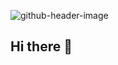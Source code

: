 ![github-header-image](https://github.com/user-attachments/assets/bab05f78-5546-4550-8739-665de12ecb56)


## Hi there 👋

<!--
**IronWolf437/IronWolf437** is a ✨ _special_ ✨ repository because its `README.md` (this file) appears on your GitHub profile.

Here are some ideas to get you started:

- 🔭 I’m currently working on ...
- 🌱 I’m currently learning ...
- 👯 I’m looking to collaborate on ...
- 🤔 I’m looking for help with ...
- 💬 Ask me about ...
- 📫 How to reach me: ...
- 😄 Pronouns: ...
- ⚡ Fun fact: ...
-->
